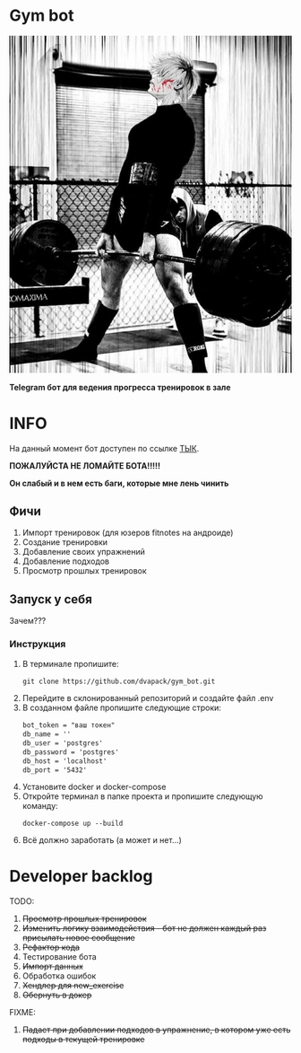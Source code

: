 # Gym bot

![Funny pic](./etc/funny_pic.jpg)

**Telegram бот для ведения прогресса тренировок в зале**

# INFO

На данный момент бот доступен по ссылке [ТЫК](https://t.me/gym_big_bro_bot).

**ПОЖАЛУЙСТА НЕ ЛОМАЙТЕ БОТА!!!!!**

**Он слабый и в нем есть баги, которые мне лень чинить**

## Фичи

1. Импорт тренировок (для юзеров fitnotes на андроиде)
2. Создание тренировки
3. Добавление своих упражнений
4. Добавление подходов
5. Просмотр прошлых тренировок

## Запуск у себя

Зачем???

### Инструкция

1. В терминале пропишите:
    ```
    git clone https://github.com/dvapack/gym_bot.git
    ```
2. Перейдите в склонированный репозиторий и создайте файл .env
3. В созданном файле пропишите следующие строки:
    ```
    bot_token = "ваш токен"
    db_name = ''
    db_user = 'postgres'
    db_password = 'postgres'
    db_host = 'localhost'
    db_port = '5432'
    ```
4. Установите docker и docker-compose
5. Откройте терминал в папке проекта и пропишите следующую команду:
    ```
    docker-compose up --build
    ```
6. Всё должно заработать (а может и нет...)

# Developer backlog

TODO:
1. ~~Просмотр прошлых тренировок~~
2. ~~Изменить логику взаимодействия - бот не должен каждый раз присылать новое сообщение~~
3. ~~Рефактор кода~~
4. Тестирование бота
5. ~~Импорт данных~~
6. Обработка ошибок
7. ~~Хендлер для new_exercise~~
8. ~~Обернуть в докер~~

FIXME:
1. ~~Падает при добавлении подходов в упражнение, в котором уже есть подходы в текущей тренировке~~
